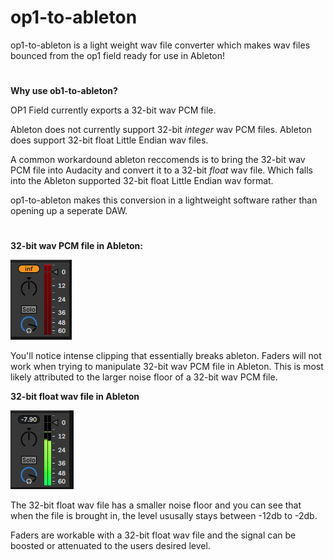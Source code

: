 # op1-to-ableton
op1-to-ableton is a light weight wav file converter which makes wav files bounced from the op1 field ready for use in Ableton!

#
**Why use ob1-to-ableton?**

OP1 Field currently exports a 32-bit wav PCM file.

Ableton does not currently support 32-bit *integer* wav PCM files. Ableton does support 32-bit float Little Endian wav files.

A common workardound ableton reccomends is to bring the 32-bit wav PCM file into Audacity and convert it to a 32-bit *float* wav file. Which falls into the Ableton supported 32-bit float Little Endian wav format. 

op1-to-ableton makes this conversion in a lightweight software rather than opening up a seperate DAW.
#


**32-bit wav PCM file in Ableton:**

![Unsupported File](https://github.com/PhoenixTagal/op1-to-ableton/blob/main/test/unsupported_file_master.png)

You'll notice intense clipping that essentially breaks ableton. Faders will not work when trying to manipulate 32-bit wav PCM file in Ableton. 
This is most likely attributed to the larger noise floor of a 32-bit wav PCM file. 


**32-bit float wav file in Ableton**

![Supported File](https://github.com/PhoenixTagal/op1-to-ableton/blob/main/test/supported_file_master.png)

The 32-bit float wav file has a smaller noise floor and you can see that when the file is brought in, the level ususally stays between -12db to -2db. 

Faders are workable with a 32-bit float wav file and the signal can be boosted or attenuated to the users desired level. 
#
